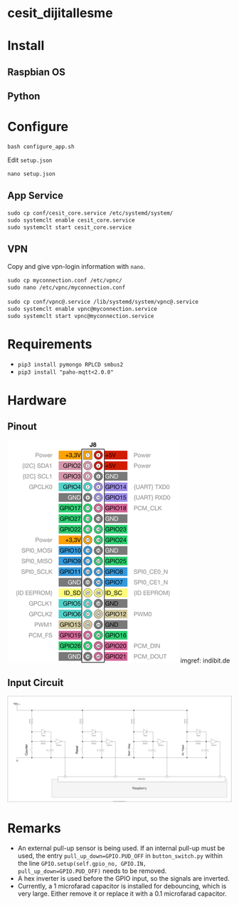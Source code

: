 # cesit_dijitallesme

# Install

## Raspbian OS

## Python

# Configure

```
bash configure_app.sh
```
Edit ```setup.json```
```
nano setup.json
```

## App Service
```
sudo cp conf/cesit_core.service /etc/systemd/system/
sudo systemclt enable cesit_core.service
sudo systemclt start cesit_core.service
```

## VPN
Copy and give vpn-login information with ```nano```.
```
sudo cp myconnection.conf /etc/vpnc/
sudo nano /etc/vpnc/myconnection.conf

sudo cp conf/vpnc@.service /lib/systemd/system/vpnc@.service
sudo systemclt enable vpnc@myconnection.service
sudo systemclt start vpnc@myconnection.service
```

# Requirements
- ```pip3 install pymongo RPLCD smbus2 ```
- ```pip3 install "paho-mqtt<2.0.0"```

# Hardware

## Pinout
![pinout](img/raspberry_zero_pinout.png)
imgref: indibit.de
## Input Circuit
![input_circuit](img/input_circuit.png)

# Remarks
- An external pull-up sensor is being used.
If an internal pull-up must be used, the entry `pull_up_down=GPIO.PUD_OFF` in `button_switch.py` within the line `GPIO.setup(self.gpio_no, GPIO.IN, pull_up_down=GPIO.PUD_OFF)` needs to be removed.
- A hex inverter is used before the GPIO input, so the signals are inverted.
- Currently, a 1 microfarad capacitor is installed for debouncing, which is very large. Either remove it or replace it with a 0.1 microfarad capacitor.
